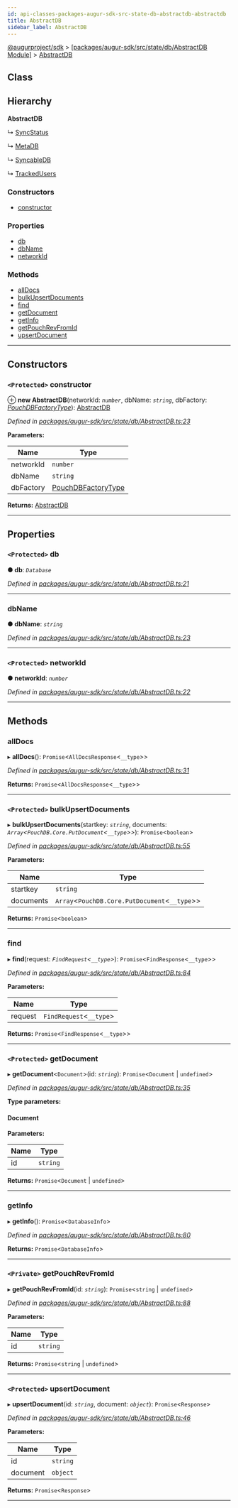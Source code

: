 ```yaml
---
id: api-classes-packages-augur-sdk-src-state-db-abstractdb-abstractdb
title: AbstractDB
sidebar_label: AbstractDB
---
```


[@augurproject/sdk](api-readme.md) > [[packages/augur-sdk/src/state/db/AbstractDB Module]](api-modules-packages-augur-sdk-src-state-db-abstractdb-module.md) > [AbstractDB](api-classes-packages-augur-sdk-src-state-db-abstractdb-abstractdb.md)

## Class

## Hierarchy

**AbstractDB**

↳  [SyncStatus](api-classes-packages-augur-sdk-src-state-db-syncstatus-syncstatus.md)

↳  [MetaDB](api-classes-packages-augur-sdk-src-state-db-metadb-metadb.md)

↳  [SyncableDB](api-classes-packages-augur-sdk-src-state-db-syncabledb-syncabledb.md)

↳  [TrackedUsers](api-classes-packages-augur-sdk-src-state-db-trackedusers-trackedusers.md)

### Constructors

* [constructor](api-classes-packages-augur-sdk-src-state-db-abstractdb-abstractdb.md#constructor)

### Properties

* [db](api-classes-packages-augur-sdk-src-state-db-abstractdb-abstractdb.md#db)
* [dbName](api-classes-packages-augur-sdk-src-state-db-abstractdb-abstractdb.md#dbname)
* [networkId](api-classes-packages-augur-sdk-src-state-db-abstractdb-abstractdb.md#networkid)

### Methods

* [allDocs](api-classes-packages-augur-sdk-src-state-db-abstractdb-abstractdb.md#alldocs)
* [bulkUpsertDocuments](api-classes-packages-augur-sdk-src-state-db-abstractdb-abstractdb.md#bulkupsertdocuments)
* [find](api-classes-packages-augur-sdk-src-state-db-abstractdb-abstractdb.md#find)
* [getDocument](api-classes-packages-augur-sdk-src-state-db-abstractdb-abstractdb.md#getdocument)
* [getInfo](api-classes-packages-augur-sdk-src-state-db-abstractdb-abstractdb.md#getinfo)
* [getPouchRevFromId](api-classes-packages-augur-sdk-src-state-db-abstractdb-abstractdb.md#getpouchrevfromid)
* [upsertDocument](api-classes-packages-augur-sdk-src-state-db-abstractdb-abstractdb.md#upsertdocument)

---

## Constructors

<a id="constructor"></a>

### `<Protected>` constructor

⊕ **new AbstractDB**(networkId: *`number`*, dbName: *`string`*, dbFactory: *[PouchDBFactoryType](api-modules-packages-augur-sdk-src-state-db-abstractdb-module.md#pouchdbfactorytype)*): [AbstractDB](api-classes-packages-augur-sdk-src-state-db-abstractdb-abstractdb.md)

*Defined in [packages/augur-sdk/src/state/db/AbstractDB.ts:23](https://github.com/AugurProject/augur/blob/27cf7214d2/packages/augur-sdk/src/state/db/AbstractDB.ts#L23)*

**Parameters:**

| Name | Type |
| ------ | ------ |
| networkId | `number` |
| dbName | `string` |
| dbFactory | [PouchDBFactoryType](api-modules-packages-augur-sdk-src-state-db-abstractdb-module.md#pouchdbfactorytype) |

**Returns:** [AbstractDB](api-classes-packages-augur-sdk-src-state-db-abstractdb-abstractdb.md)

___

## Properties

<a id="db"></a>

### `<Protected>` db

**● db**: *`Database`*

*Defined in [packages/augur-sdk/src/state/db/AbstractDB.ts:21](https://github.com/AugurProject/augur/blob/27cf7214d2/packages/augur-sdk/src/state/db/AbstractDB.ts#L21)*

___
<a id="dbname"></a>

###  dbName

**● dbName**: *`string`*

*Defined in [packages/augur-sdk/src/state/db/AbstractDB.ts:23](https://github.com/AugurProject/augur/blob/27cf7214d2/packages/augur-sdk/src/state/db/AbstractDB.ts#L23)*

___
<a id="networkid"></a>

### `<Protected>` networkId

**● networkId**: *`number`*

*Defined in [packages/augur-sdk/src/state/db/AbstractDB.ts:22](https://github.com/AugurProject/augur/blob/27cf7214d2/packages/augur-sdk/src/state/db/AbstractDB.ts#L22)*

___

## Methods

<a id="alldocs"></a>

###  allDocs

▸ **allDocs**(): `Promise`<`AllDocsResponse`<`__type`>>

*Defined in [packages/augur-sdk/src/state/db/AbstractDB.ts:31](https://github.com/AugurProject/augur/blob/27cf7214d2/packages/augur-sdk/src/state/db/AbstractDB.ts#L31)*

**Returns:** `Promise`<`AllDocsResponse`<`__type`>>

___
<a id="bulkupsertdocuments"></a>

### `<Protected>` bulkUpsertDocuments

▸ **bulkUpsertDocuments**(startkey: *`string`*, documents: *`Array`<`PouchDB.Core.PutDocument`<`__type`>>*): `Promise`<`boolean`>

*Defined in [packages/augur-sdk/src/state/db/AbstractDB.ts:55](https://github.com/AugurProject/augur/blob/27cf7214d2/packages/augur-sdk/src/state/db/AbstractDB.ts#L55)*

**Parameters:**

| Name | Type |
| ------ | ------ |
| startkey | `string` |
| documents | `Array`<`PouchDB.Core.PutDocument`<`__type`>> |

**Returns:** `Promise`<`boolean`>

___
<a id="find"></a>

###  find

▸ **find**(request: *`FindRequest`<`__type`>*): `Promise`<`FindResponse`<`__type`>>

*Defined in [packages/augur-sdk/src/state/db/AbstractDB.ts:84](https://github.com/AugurProject/augur/blob/27cf7214d2/packages/augur-sdk/src/state/db/AbstractDB.ts#L84)*

**Parameters:**

| Name | Type |
| ------ | ------ |
| request | `FindRequest`<`__type`> |

**Returns:** `Promise`<`FindResponse`<`__type`>>

___
<a id="getdocument"></a>

### `<Protected>` getDocument

▸ **getDocument**<`Document`>(id: *`string`*): `Promise`<`Document` \| `undefined`>

*Defined in [packages/augur-sdk/src/state/db/AbstractDB.ts:35](https://github.com/AugurProject/augur/blob/27cf7214d2/packages/augur-sdk/src/state/db/AbstractDB.ts#L35)*

**Type parameters:**

#### Document 
**Parameters:**

| Name | Type |
| ------ | ------ |
| id | `string` |

**Returns:** `Promise`<`Document` \| `undefined`>

___
<a id="getinfo"></a>

###  getInfo

▸ **getInfo**(): `Promise`<`DatabaseInfo`>

*Defined in [packages/augur-sdk/src/state/db/AbstractDB.ts:80](https://github.com/AugurProject/augur/blob/27cf7214d2/packages/augur-sdk/src/state/db/AbstractDB.ts#L80)*

**Returns:** `Promise`<`DatabaseInfo`>

___
<a id="getpouchrevfromid"></a>

### `<Private>` getPouchRevFromId

▸ **getPouchRevFromId**(id: *`string`*): `Promise`<`string` \| `undefined`>

*Defined in [packages/augur-sdk/src/state/db/AbstractDB.ts:88](https://github.com/AugurProject/augur/blob/27cf7214d2/packages/augur-sdk/src/state/db/AbstractDB.ts#L88)*

**Parameters:**

| Name | Type |
| ------ | ------ |
| id | `string` |

**Returns:** `Promise`<`string` \| `undefined`>

___
<a id="upsertdocument"></a>

### `<Protected>` upsertDocument

▸ **upsertDocument**(id: *`string`*, document: *`object`*): `Promise`<`Response`>

*Defined in [packages/augur-sdk/src/state/db/AbstractDB.ts:46](https://github.com/AugurProject/augur/blob/27cf7214d2/packages/augur-sdk/src/state/db/AbstractDB.ts#L46)*

**Parameters:**

| Name | Type |
| ------ | ------ |
| id | `string` |
| document | `object` |

**Returns:** `Promise`<`Response`>

___


